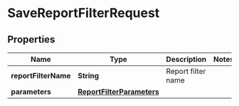 
# SaveReportFilterRequest

## Properties
Name | Type | Description | Notes
------------ | ------------- | ------------- | -------------
**reportFilterName** | **String** | Report filter name | 
**parameters** | [**ReportFilterParameters**](ReportFilterParameters.md) |  | 



